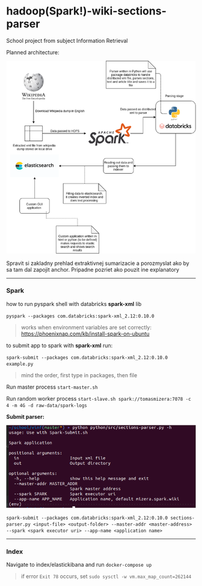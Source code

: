 # hadoop(Spark!)-wiki-sections-parser

School project from subject Information Retrieval

Planned architecture:

![](doc/architecture_plan.png)


Spravit si zakladny prehlad extraktivnej sumarizacie a porozmyslat ako by sa tam dal zapojit anchor.
Pripadne pozriet ako pouzit ine explanatory 



----

### Spark

how to run pyspark shell with databricks **spark-xml** lib 

`pyspark --packages com.databricks:spark-xml_2.12:0.10.0`

> works when environment variables are set correctly: https://phoenixnap.com/kb/install-spark-on-ubuntu

to submit app to spark with **spark-xml** run:

`spark-submit --packages com.databricks:spark-xml_2.12:0.10.0 example.py`

> mind the order, first type in packages, then file

Run master process
`start-master.sh`

Run random worker process
`start-slave.sh spark://tomasmizera:7078 -c 4 -m 4G -d raw-data/spark-logs`

**Submit parser:**  

![](doc/parser-help.png)

```spark-submit --packages com.databricks:spark-xml_2.12:0.10.0 sections-parser.py <input-file> <output-folder> --master-addr <master-address> --spark <spark executor uri> --app-name <application name>```

---

### Index

Navigate to index/elastickibana and run `docker-compose up` 

> if error `Exit 78` occurs, set `sudo sysctl -w vm.max_map_count=262144`


